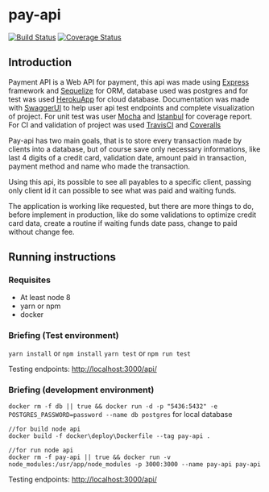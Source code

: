 # pay-api
[![Build Status](https://travis-ci.org/yanBrandao/pay-api.svg?branch=dev)](https://travis-ci.org/yanBrandao/pay-api) [![Coverage Status](https://coveralls.io/repos/github/yanBrandao/pay-api/badge.svg?branch=dev)](https://coveralls.io/github/yanBrandao/pay-api?branch=dev)
## Introduction

Payment API is a Web API for payment, this api was made using [Express](https://expressjs.com/pt-br/) framework and [Sequelize](https://sequelize.org/) for ORM, database used was postgres and for test was used [HerokuApp](https://herokuapp.com/) for cloud database. Documentation was made with [SwaggerUI](https://swagger.io/tools/swagger-ui/) to help user api test endpoints and complete visualization of project. For unit test was user [Mocha](https://mochajs.org/) and [Istanbul](https://istanbul.js.org/) for coverage report. For CI and validation of project was used [TravisCI](https://travis-ci.org/) and [Coveralls](https://coveralls.io/)

Pay-api has two main goals, that is to store every transaction made by clients into a database, but of course save only necessary informations, like last 4 digits of a credit card, validation date, amount paid in transaction, payment method and name who made the transaction.

Using this api, its possible to see all payables to a specific client, passing only client id it can possible to see what was paid and waiting funds.

The application is working like requested, but there are more things to do, before implement in production, like do some validations to optimize credit card data, create a routine if waiting funds date pass, change to paid without change fee.

## Running instructions

### Requisites

- At least node 8
- yarn or npm
- docker

### Briefing (Test environment)


`yarn install` or `npm install`
`yarn test` or `npm run test`

Testing endpoints: [http://localhost:3000/api/](http://localhost:3000/api/)

### Briefing (development environment)

`docker rm -f db || true && docker run -d -p "5436:5432" -e POSTGRES_PASSWORD=password --name db postgres` for local database

```docker
//for build node api
docker build -f docker\deploy\Dockerfile --tag pay-api .

//for run node api
docker rm -f pay-api || true && docker run -v node_modules:/usr/app/node_modules -p 3000:3000 --name pay-api pay-api
```

Testing endpoints: [http://localhost:3000/api/](http://localhost:3000/api/)